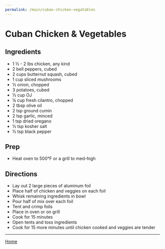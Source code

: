 ```yaml
---
permalink: /main/cuban-chicken-vegatables
---
```

# Cuban Chicken & Vegetables

## Ingredients

- 1 ½ - 2 lbs chicken, any kind
- 2 bell peppers, cubed
- 2 cups butternut squash, cubed
- 1 cup sliced mushrooms
- ½ onion, chopped
- 3 potatoes, cubed
- ½ cup OJ
- ¼ cup fresh cilantro, chopped
- 2 tbsp olive oil
- 2 tsp ground cumin
- 2 tsp garlic, minced
- 1 tsp dried oregano
- ½ tsp kosher salt
- ½ tsp black pepper

## Prep

- Heat oven to 500°F or a grill to med-high

## Directions

- Lay out 2 large pieces of aluminum foil
- Place half of chicken and veggies on each foil
- Whisk remaining ingredients in bowl
- Pour half of mix over each foil
- Tent and crimp foils
- Place in oven or on grill
- Cook for 15 minutes
- Open tents and toss ingredients
- Cook for 15 more minutes until chicken cooked and veggies are tender

---

[Home](https://thomasjbarrett82.github.io)
